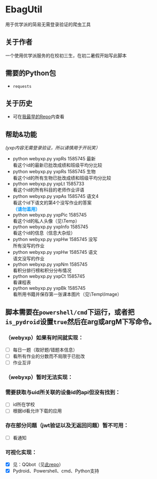 # EbagUtil
用于优学派的简易无需登录验证的爬虫工具
## 关于作者
一个使用优学派服务的在校初三生，在初二暑假开始写此脚本
## 需要的Python包
- `requests`
## 关于历史
- 可在[我最早的Repo](https://github.com/awesomehhhhh/AwesomeBot/blob/master/python/webyxp.py)内查看
## 帮助&功能
*(yxp内容无需登录验证，所以请慎用于开玩笑）*  
- python webyxp.py yxpRs 1585745 最新  
看这个id的最新已批改成绩和班级平均分比较  
- python webyxp.py yxpRs 1585745 生物  
看这个id的所有生物已批改成绩和班级平均分比较
- python webyxp.py yxpLt 1585733  
看这个id的所有科目的老师作业评语  
- python webyxp.py yxpAs 1585745 语文4  
看这个id下语文的第4个没写作业的答案  
<font color=#0099ff xss=removed>**（请勿滥用）** </font>
- python webyxp.py yxpPic 1585745  
看这个id的私人头像（见\Temp）
- python webyxp.py yxpInfo 1585745  
看这个id的信息（信息大杂烩）
- python webyxp.py yxpHw 1585745 没写  
所有没写的作业
- python webyxp.py yxpHw 1585745 语文  
语文没写的作业
- python webyxp.py yxpNm 1585745  
看积分排行榜和积分分布情况
- python webyxp.py yxpCt 1585745  
看课程表  
- python webyxp.py yxpBk 1585745  
看所用书籍并保存第一张课本图片（见\Temp\Image）  

## 脚本需要在`powershell/cmd`下运行，或者把`is_pydroid`设置`true`然后在arg或argM下写命令。

### （webyxp）如果有时间就实现：

- [ ] 每日一题（取好题/错题本信息）
- [ ] 看所有作业的分数而不局限于已批改  
- [ ] 作业互评  

### （webyxp）暂时无法实现：  

### 需要获取与uid所关联的设备id的api但没有找到：  
- [ ] id所在学校  
- [ ] 根据id看允许下载的应用  
### 存在部分问题（jwt验证以及无返回问题）暂不可用：  
- [ ] 看通知  
### 可视化实现：  
- [X] 见：QQbot（见[此repo](https://github.com/awesomehhhhh/AwesomeBot)）  
- [X] Pydroid、Powershell、cmd、Python支持  
